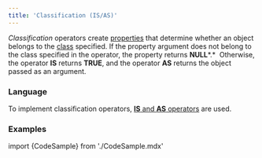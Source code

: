 ```yaml
---
title: 'Classification (IS/AS)'
---
```


*Classification* operators create [properties](Properties.md) that determine whether an object belongs to the [class](Classes.md) specified. If the property argument does not belong to the class specified in the operator, the property returns **NULL***.*  Otherwise, the operator **IS** returns **TRUE**, and the operator **AS** returns the object passed as an argument.

### Language

To implement classification operators, [**IS** and **AS** operators](IS_AS_operators.md) are used. 

### Examples 

import {CodeSample} from './CodeSample.mdx'

<CodeSample url="https://documentation.lsfusion.org/sample?file=OperatorPropertySample&block=isas"/>
